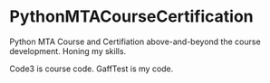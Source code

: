 # PythonMTACourseCertification
Python MTA Course and Certifiation above-and-beyond the course development. Honing my skills.

Code3 is course code.
GaffTest is my code.
